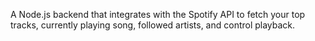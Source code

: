 A Node.js backend that integrates with the Spotify API to fetch your top tracks, currently playing song, followed artists, and control playback.

